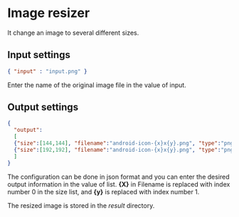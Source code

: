 # Image resizer

It change an image to several different sizes.
## Input settings

```json
{ "input" : "input.png" }
```

Enter the name of the original image file in the value of input.


## Output settings


```json
{
  "output":
  [
  {"size":[144,144], "filename":"android-icon-{x}x{y}.png", "type":"png"},
  {"size":[192,192], "filename":"android-icon-{x}x{y}.png", "type":"png"}
  ]
}
```

The configuration can be done in json format and you can enter the desired output information in the value of list.
__{X}__ in Filename is replaced with index number 0 in the size list, and __{y}__ is replaced with index number 1.

The resized image is stored in the _result_ directory.
